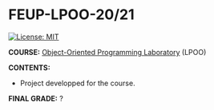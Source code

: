 # FEUP-LPOO-20/21
[![License: MIT](https://img.shields.io/badge/License-MIT-yellow.svg)](https://opensource.org/licenses/MIT)

**COURSE:** [Object-Oriented Programming Laboratory](https://sigarra.up.pt/feup/en/ucurr_geral.ficha_uc_view?pv_ocorrencia_id=459480) (LPOO)

**CONTENTS:** 
- Project developped for the course.

**FINAL GRADE:** ?
